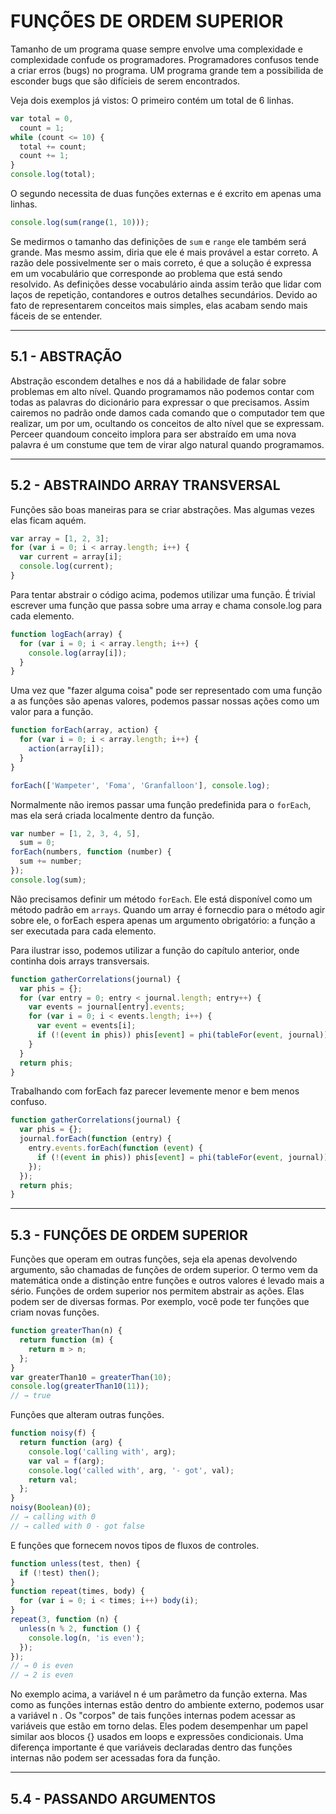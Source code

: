 # FUNÇÕES DE ORDEM SUPERIOR

Tamanho de um programa quase sempre envolve uma complexidade e complexidade confude os programadores. Programadores confusos tende a criar erros (bugs) no programa. UM programa grande tem a possibilida de esconder bugs que são difícieis de serem encontrados.

Veja dois exemplos já vistos: O primeiro contém um total de 6 linhas.

```js
var total = 0,
  count = 1;
while (count <= 10) {
  total += count;
  count += 1;
}
console.log(total);
```

O segundo necessita de duas funções externas e é excrito em apenas uma linhas.

```js
console.log(sum(range(1, 10)));
```

Se medirmos o tamanho das definições de `sum` e `range` ele também será grande. Mas mesmo assim, diria que ele é mais provável a estar correto. A razão dele possivelmente ser o mais correto, é que a solução é expressa em um vocabulário que corresponde ao problema que está sendo resolvido. As definições desse vocabulário ainda assim terão que lidar com laços de repetição, contandores e outros detalhes secundários. Devido ao fato de representarem conceitos mais simples, elas acabam sendo mais fáceis de se entender.

---

## 5.1 - ABSTRAÇÃO

Abstração escondem detalhes e nos dá a habilidade de falar sobre problemas em alto nível. Quando programamos não podemos contar com todas as palavras do dicionário para expressar o que precisamos. Assim cairemos no padrão onde damos cada comando que o computador tem que realizar, um por um, ocultando os conceitos de alto nível que se expressam. Perceer quandoum conceito implora para ser abstraído em uma nova palavra é um constume que tem de virar algo natural quando programamos.

---

## 5.2 - ABSTRAINDO ARRAY TRANSVERSAL

Funções são boas maneiras para se criar abstrações. Mas algumas vezes elas ficam aquém.

```js
var array = [1, 2, 3];
for (var i = 0; i < array.length; i++) {
  var current = array[i];
  console.log(current);
}
```

Para tentar abstrair o código acima, podemos utilizar uma função. É trivial escrever uma função que passa sobre uma array e chama console.log para cada elemento.

```js
function logEach(array) {
  for (var i = 0; i < array.length; i++) {
    console.log(array[i]);
  }
}
```

Uma vez que "fazer alguma coisa" pode ser representado com uma função a as funções são apenas valores, podemos passar nossas ações como um valor para a função.

```js
function forEach(array, action) {
  for (var i = 0; i < array.length; i++) {
    action(array[i]);
  }
}

forEach(['Wampeter', 'Foma', 'Granfalloon'], console.log);
```

Normalmente não iremos passar uma função predefinida para o `forEach`, mas ela será criada localmente dentro da função.

```js
var number = [1, 2, 3, 4, 5],
  sum = 0;
forEach(numbers, function (number) {
  sum += number;
});
console.log(sum);
```

Não precisamos definir um método `forEach`. Ele está disponível como um método padrão em `arrays`. Quando um array é fornecdio para o método agir sobre ele, o forEach espera apenas um argumento obrigatório: a função a ser executada para cada elemento.

Para ilustrar isso, podemos utilizar a função do capítulo anterior, onde continha dois arrays transversais.

```js
function gatherCorrelations(journal) {
  var phis = {};
  for (var entry = 0; entry < journal.length; entry++) {
    var events = journal[entry].events;
    for (var i = 0; i < events.length; i++) {
      var event = events[i];
      if (!(event in phis)) phis[event] = phi(tableFor(event, journal));
    }
  }
  return phis;
}
```

Trabalhando com forEach faz parecer levemente menor e bem menos confuso.

```js
function gatherCorrelations(journal) {
  var phis = {};
  journal.forEach(function (entry) {
    entry.events.forEach(function (event) {
      if (!(event in phis)) phis[event] = phi(tableFor(event, journal));
    });
  });
  return phis;
}
```

---

## 5.3 - FUNÇÕES DE ORDEM SUPERIOR

Funções que operam em outras funções, seja ela apenas devolvendo argumento, são chamadas de funções de ordem superior. O termo vem da matemática onde a distinção entre funções e outros valores é levado mais a sério. Funções de ordem superior nos permitem abstrair as ações. Elas podem ser de diversas formas. Por exemplo, você pode ter funções que criam novas funções.

```js
function greaterThan(n) {
  return function (m) {
    return m > n;
  };
}
var greaterThan10 = greaterThan(10);
console.log(greaterThan10(11));
// → true
```

Funções que alteram outras funções.

```js
function noisy(f) {
  return function (arg) {
    console.log('calling with', arg);
    var val = f(arg);
    console.log('called with', arg, '- got', val);
    return val;
  };
}
noisy(Boolean)(0);
// → calling with 0
// → called with 0 - got false
```

E funções que fornecem novos tipos de fluxos de controles.

```js
function unless(test, then) {
  if (!test) then();
}
function repeat(times, body) {
  for (var i = 0; i < times; i++) body(i);
}
repeat(3, function (n) {
  unless(n % 2, function () {
    console.log(n, 'is even');
  });
});
// → 0 is even
// → 2 is even
```

No exemplo acima, a variável n é um parâmetro da função externa. Mas como as funções internas estão dentro do ambiente externo, podemos usar a variável n . Os "corpos" de tais funções internas podem acessar as variáveis que estão em torno delas. Eles podem desempenhar um papel similar aos blocos {} usados em loops e expressões condicionais. Uma diferença importante é que variáveis declaradas dentro das funções internas não podem ser acessadas fora da função.

---

## 5.4 - PASSANDO ARGUMENTOS
